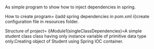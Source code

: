 As simple program to show how to inject dependencies in spring.

How to create program=
i)add spring dependencies in pom.xml
ii)create configuration file in resources folder.

Structure of project=
i)Module1(singleClassDependencies)=A simple student class class having only instance variable of primitive data type only.Creating object of Student using Spring IOC container.

